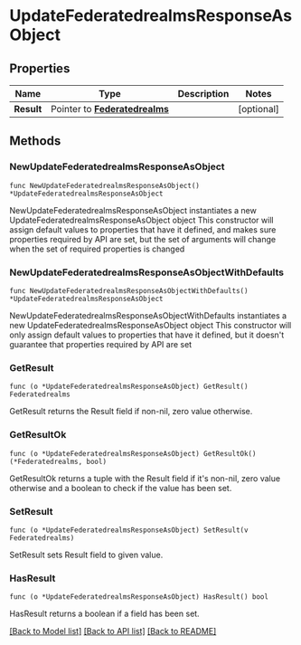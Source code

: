 # UpdateFederatedrealmsResponseAsObject

## Properties

Name | Type | Description | Notes
------------ | ------------- | ------------- | -------------
**Result** | Pointer to [**Federatedrealms**](Federatedrealms.md) |  | [optional] 

## Methods

### NewUpdateFederatedrealmsResponseAsObject

`func NewUpdateFederatedrealmsResponseAsObject() *UpdateFederatedrealmsResponseAsObject`

NewUpdateFederatedrealmsResponseAsObject instantiates a new UpdateFederatedrealmsResponseAsObject object
This constructor will assign default values to properties that have it defined,
and makes sure properties required by API are set, but the set of arguments
will change when the set of required properties is changed

### NewUpdateFederatedrealmsResponseAsObjectWithDefaults

`func NewUpdateFederatedrealmsResponseAsObjectWithDefaults() *UpdateFederatedrealmsResponseAsObject`

NewUpdateFederatedrealmsResponseAsObjectWithDefaults instantiates a new UpdateFederatedrealmsResponseAsObject object
This constructor will only assign default values to properties that have it defined,
but it doesn't guarantee that properties required by API are set

### GetResult

`func (o *UpdateFederatedrealmsResponseAsObject) GetResult() Federatedrealms`

GetResult returns the Result field if non-nil, zero value otherwise.

### GetResultOk

`func (o *UpdateFederatedrealmsResponseAsObject) GetResultOk() (*Federatedrealms, bool)`

GetResultOk returns a tuple with the Result field if it's non-nil, zero value otherwise
and a boolean to check if the value has been set.

### SetResult

`func (o *UpdateFederatedrealmsResponseAsObject) SetResult(v Federatedrealms)`

SetResult sets Result field to given value.

### HasResult

`func (o *UpdateFederatedrealmsResponseAsObject) HasResult() bool`

HasResult returns a boolean if a field has been set.


[[Back to Model list]](../README.md#documentation-for-models) [[Back to API list]](../README.md#documentation-for-api-endpoints) [[Back to README]](../README.md)


